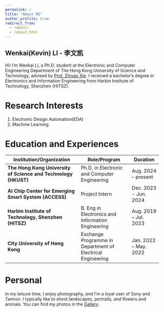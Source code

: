 ```yaml
---
permalink: /
title: "About ME"
author_profile: true
redirect_from: 
  - /about/
  - /about.html
---
```

Wenkai(Kevin) LI - 李文凯
------

Hi! I’m Wenkai LI, a Ph.D. student at the Electronic and Computer Engineering Department of The Hong Kong University of Science and Technology, advised by [Prof. Zhiyao Xie](https://zhiyaoxie.com/). I received a bachelor’s degree in Electronics and Information Engineering from Harbin Institute of Technology, Shenzhen (HITSZ).

Research Interests
======

1. Electronic Design Automation(EDA)
2. Machine Learning

Education and Experiences
======



| Institution/Organization                        | Role/Program                                                | Duration                  |
|--------------------------------------------------|------------------------------------------------------------|---------------------------|
| **The Hong Kong University of Science and Technology (HKUST)** | Ph.D. in Electronic and Computer Engineering | Aug. 2024 – present    |
| **AI Chip Center for Emerging Smart System (ACCESS)** | Project Intern                                             | Dec. 2023 - Jun. 2024     |
| **Harbin Institute of Technology, Shenzhen (HITSZ)** | B. Eng in Electronics and Information Engineering  | Aug. 2019 – Jul. 2023    |
| **City University of Hong Kong**                 | Exchange Programme in Department of Electrical Engineering | Jan. 2022 – May. 2022     |


Personal
======

In my leisure time, I enjoy photography, and I'm a loyal user of Sony and Tamron. I typically like to shoot landscapes, portraits, and flowers and animals. You can find my photos in the [Gallery](https://kevin333kevin.github.io/wenkaili.github.io//gallery/).
